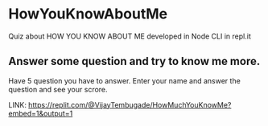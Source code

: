# HowYouKnowAboutMe
Quiz about HOW YOU KNOW ABOUT ME developed in Node CLI in repl.it
## Answer some question and try to know me more.
Have 5 question you have to answer. Enter your name and answer the question and see your scrore. 

LINK: https://replit.com/@VijayTembugade/HowMuchYouKnowMe?embed=1&output=1


